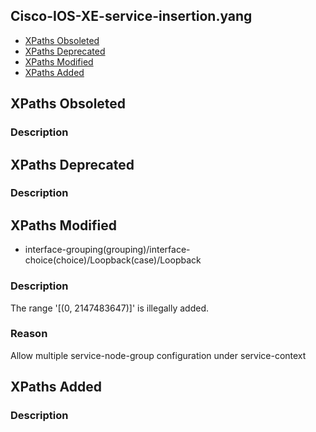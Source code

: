 ## Cisco-IOS-XE-service-insertion.yang


- [XPaths Obsoleted](#xpaths-obsoleted)
- [XPaths Deprecated](#xpaths-deprecated)
- [XPaths Modified](#xpaths-modified)
- [XPaths Added](#xpaths-added)

## XPaths Obsoleted

### Description

## XPaths Deprecated

### Description

## XPaths Modified

- interface-grouping(grouping)/interface-choice(choice)/Loopback(case)/Loopback

### Description

The range '[(0, 2147483647)]' is illegally added.

### Reason

Allow multiple service-node-group configuration under service-context

## XPaths Added

### Description
